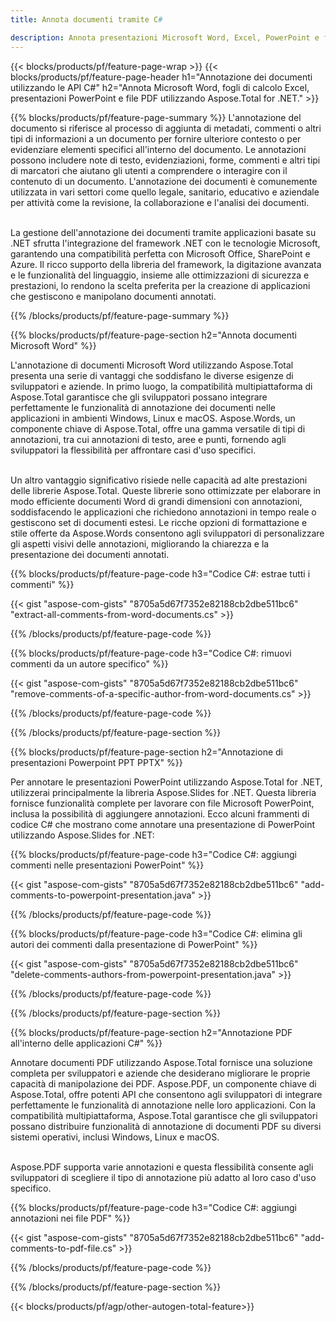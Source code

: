 ```yaml
---
title: Annota documenti tramite C# 

description: Annota presentazioni Microsoft Word, Excel, PowerPoint e file PDF tramite l'applicazione C#. Gestisci le annotazioni con facilità.
---
```


{{< blocks/products/pf/feature-page-wrap >}}
{{< blocks/products/pf/feature-page-header h1="Annotazione dei documenti utilizzando le API C#" h2="Annota Microsoft Word, fogli di calcolo Excel, presentazioni PowerPoint e file PDF utilizzando Aspose.Total for .NET." >}}

{{% blocks/products/pf/feature-page-summary %}}
L'annotazione del documento si riferisce al processo di aggiunta di metadati, commenti o altri tipi di informazioni a un documento per fornire ulteriore contesto o per evidenziare elementi specifici all'interno del documento. Le annotazioni possono includere note di testo, evidenziazioni, forme, commenti e altri tipi di marcatori che aiutano gli utenti a comprendere o interagire con il contenuto di un documento. L'annotazione dei documenti è comunemente utilizzata in vari settori come quello legale, sanitario, educativo e aziendale per attività come la revisione, la collaborazione e l'analisi dei documenti. <br /><br />

La gestione dell'annotazione dei documenti tramite applicazioni basate su .NET sfrutta l'integrazione del framework .NET con le tecnologie Microsoft, garantendo una compatibilità perfetta con Microsoft Office, SharePoint e Azure. Il ricco supporto della libreria del framework, la digitazione avanzata e le funzionalità del linguaggio, insieme alle ottimizzazioni di sicurezza e prestazioni, lo rendono la scelta preferita per la creazione di applicazioni che gestiscono e manipolano documenti annotati. 

{{% /blocks/products/pf/feature-page-summary  %}}

{{% blocks/products/pf/feature-page-section  h2="Annota documenti Microsoft Word" %}}

L'annotazione di documenti Microsoft Word utilizzando Aspose.Total presenta una serie di vantaggi che soddisfano le diverse esigenze di sviluppatori e aziende. In primo luogo, la compatibilità multipiattaforma di Aspose.Total garantisce che gli sviluppatori possano integrare perfettamente le funzionalità di annotazione dei documenti nelle applicazioni in ambienti Windows, Linux e macOS. Aspose.Words, un componente chiave di Aspose.Total, offre una gamma versatile di tipi di annotazioni, tra cui annotazioni di testo, aree e punti, fornendo agli sviluppatori la flessibilità per affrontare casi d'uso specifici. <br /><br />

Un altro vantaggio significativo risiede nelle capacità ad alte prestazioni delle librerie Aspose.Total. Queste librerie sono ottimizzate per elaborare in modo efficiente documenti Word di grandi dimensioni con annotazioni, soddisfacendo le applicazioni che richiedono annotazioni in tempo reale o gestiscono set di documenti estesi. Le ricche opzioni di formattazione e stile offerte da Aspose.Words consentono agli sviluppatori di personalizzare gli aspetti visivi delle annotazioni, migliorando la chiarezza e la presentazione dei documenti annotati. 

{{% blocks/products/pf/feature-page-code h3="Codice C#: estrae tutti i commenti" %}}

{{< gist "aspose-com-gists" "8705a5d67f7352e82188cb2dbe511bc6" "extract-all-comments-from-word-documents.cs" >}}

{{% /blocks/products/pf/feature-page-code  %}}

{{% blocks/products/pf/feature-page-code h3="Codice C#: rimuovi commenti da un autore specifico" %}}

{{< gist "aspose-com-gists" "8705a5d67f7352e82188cb2dbe511bc6" "remove-comments-of-a-specific-author-from-word-documents.cs" >}}

{{% /blocks/products/pf/feature-page-code  %}}

{{% /blocks/products/pf/feature-page-section %}}

{{% blocks/products/pf/feature-page-section  h2="Annotazione di presentazioni Powerpoint PPT PPTX" %}}

Per annotare le presentazioni PowerPoint utilizzando Aspose.Total for .NET, utilizzerai principalmente la libreria Aspose.Slides for .NET. Questa libreria fornisce funzionalità complete per lavorare con file Microsoft PowerPoint, inclusa la possibilità di aggiungere annotazioni. Ecco alcuni frammenti di codice C# che mostrano come annotare una presentazione di PowerPoint utilizzando Aspose.Slides for .NET:<br />

{{% blocks/products/pf/feature-page-code h3="Codice C#: aggiungi commenti nelle presentazioni PowerPoint" %}}

{{< gist "aspose-com-gists" "8705a5d67f7352e82188cb2dbe511bc6" "add-comments-to-powerpoint-presentation.java" >}}

{{% /blocks/products/pf/feature-page-code  %}}

{{% blocks/products/pf/feature-page-code h3="Codice C#: elimina gli autori dei commenti dalla presentazione di PowerPoint" %}}

{{< gist "aspose-com-gists" "8705a5d67f7352e82188cb2dbe511bc6" "delete-comments-authors-from-powerpoint-presentation.java" >}}

{{% /blocks/products/pf/feature-page-code  %}}

{{% /blocks/products/pf/feature-page-section %}}

{{% blocks/products/pf/feature-page-section  h2="Annotazione PDF all'interno delle applicazioni C#" %}}

Annotare documenti PDF utilizzando Aspose.Total fornisce una soluzione completa per sviluppatori e aziende che desiderano migliorare le proprie capacità di manipolazione dei PDF. Aspose.PDF, un componente chiave di Aspose.Total, offre potenti API che consentono agli sviluppatori di integrare perfettamente le funzionalità di annotazione nelle loro applicazioni. Con la compatibilità multipiattaforma, Aspose.Total garantisce che gli sviluppatori possano distribuire funzionalità di annotazione di documenti PDF su diversi sistemi operativi, inclusi Windows, Linux e macOS.<br /><br />

Aspose.PDF supporta varie annotazioni e questa flessibilità consente agli sviluppatori di scegliere il tipo di annotazione più adatto al loro caso d'uso specifico. 

{{% blocks/products/pf/feature-page-code h3="Codice C#: aggiungi annotazioni nei file PDF" %}}

{{< gist "aspose-com-gists" "8705a5d67f7352e82188cb2dbe511bc6" "add-comments-to-pdf-file.cs" >}}

{{% /blocks/products/pf/feature-page-code  %}}

{{% /blocks/products/pf/feature-page-section %}}

{{< blocks/products/pf/agp/other-autogen-total-feature>}}